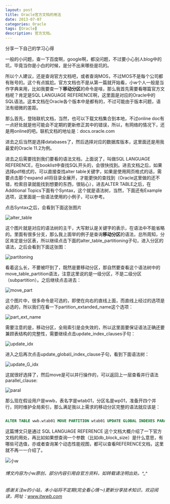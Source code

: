 ```yaml
---
layout: post
title: Oracle官方文档的用法
date: 2013-07-07
categories: Oracle
tags: [Oracle]
description: 官方文档。
---
```


分享一下自己的学习心得

一般的小问题，查一下百度啊，google啊，都没问题，不过要小心别人blog中的坑，毕竟当你是小白的时候，是分不出来哪些是坑的。

所以个人建议，还是查询官方文档吧，或者查询MOS，不过MOS不是每个公司都有账号的。这个有点尴尬。官方文档也不是从第一篇就开始看，小w个人一般是当作字典来用，比如我要查一下**移动分区**的命令是啥，那么我首先需要看哪篇官方文档呢？肯定是SQL LANGUAGE REFERENCE啊，这里面是对应的Oracle中的 SQL语法。这本文档在Oracle各个版本中是都有的，不过可能由于版本问题，语法有细微的差距。

那么首先，登陆联机文档，当然，也可以下载文档集合到本地，不过online doc有一点好处就是他可能会不定期的更新修正其中的错误，所以，有网络的情况下，还是用online的吧。联机文档的地址是：docs.oracle.com

进去之后当然是选择databases了，然后选择对应的数据库版本，这里面还是用我最爱的Oracle 11.2为例。

进去之后需要找到我们要看的语法文档，上面说了，叫做SQL LANGUAGE REFERENCE，在booklist中查找SQL开头的，会很快找到。进去文档之后，如果选择pdf格式的，可以直接查找alter table关键字，如果是使用网页格式的话，需要点击那个expand all将目录全展开，才能更快的查找到（Oracle这里做的还不错，检索目录就能找到想要的东西，很贴心），进去ALTER TABLE之后，在Additional Topics下面有个Syntax，这个就是语法树，当然，下面还有Example选项，这里面是一些语法使用的小例子，可以参考。

点击Syntax之后，会看到下面这张图片

![alter_table](https://docs.oracle.com/cd/E11882_01/server.112/e41084/img/alter_table.gif)


这个图片就是对应的语法树的主干，大写默认是关键字的表示，在语法中不能省略的。里面有很多分支，那么我上面举的例子是查询**移动分区**的语法，总所周知，分区肯定是分区表，所以继续点击下面的alter\_table\_partitioning子句，进入分区的语法，之后会看到下面这张图：

![partitoning](https://docs.oracle.com/cd/E11882_01/server.112/e41084/img/alter_table_partitioning.gif)

看着这么长，不要被吓到了，既然是要移动分区，那自然要查看这个语法树中的move\_table\_partition语法，注意这里说的是一级分区，不是二级分区（subpartition）。之后继续点击进去：

![move_part](https://docs.oracle.com/cd/E11882_01/server.112/e41084/img/move_table_partition.gif)


这个图片中，很多命令是可选的，即使在向右的直线上面，而直线上经过的选项是必选的，所以我们在看一下partition\_extanded\_name这个选项：


![part_ext_name](https://docs.oracle.com/cd/E11882_01/server.112/e41084/img/partition_extended_name.gif)

需要注意的是，移动分区，全局索引是会失效的，所以这里面要保证语法正确还要兼顾表结构的完整性，需要继续点击update\_index\_clauses子句：

![update_idx](https://docs.oracle.com/cd/E11882_01/server.112/e41084/img/update_index_clauses.gif)

进入之后再次点击update\_globa\l_index\_clause子句，看到下面语法树：

![update_G_idx](https://docs.oracle.com/cd/E11882_01/server.112/e41084/img/update_global_index_clause.gif)

这就很好选择了，然后move是可以并行操作的，可以返回上一层查看并行语法parallel\_clause:

![paral](https://docs.oracle.com/cd/E11882_01/server.112/e41084/img/parallel_clause.gif)

那么现在假设用户是wwb，表名字是wtab01，分区名是wp01，准备开四个并行，同时维护全局索引，那么满足我以上需求的移动分区完整的语法就应该是：

```sql

ALTER TABLE wwb.wtab01 MOVE PARTITION wtab01 UPDATE GLOBAL INDEXES PARALLEL 4;

```

这篇博文只是通过 SQL LANGUAGE REFERENCE 这个文档大概介绍了一下官方文档的用处，再比如如果想查询一个参数（比如db_block_size）是什么意思，有哪些可选值，亦或者查询某个动态性能视图，都可以查看REFERENCE文档，这里就不再一一介绍了。


![小w](https://wx2.sinaimg.cn/mw1024/891ecf4fly1fr361nvrcnj207w07sad7.jpg)

###### 博文内容为小w原创，部分内容引用自官方资料，如转载请注明出处。^_^

###### 感谢关注w的小站，本小站将不定期(完全看心情～)更新分享技术知识，欢迎阅读，网址：www.itwwb.com




